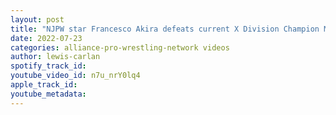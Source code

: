 ```yaml
---
layout: post
title: "NJPW star Francesco Akira defeats current X Division Champion Mike Bailey  at REVPRO Summer Sizzler"
date: 2022-07-23
categories: alliance-pro-wrestling-network videos
author: lewis-carlan
spotify_track_id: 
youtube_video_id: n7u_nrY0lq4
apple_track_id: 
youtube_metadata: 
---
```

